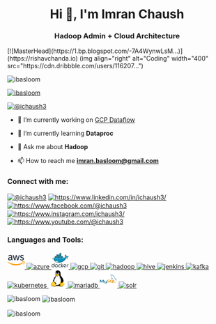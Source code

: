 <h1 align="center">Hi 👋, I'm Imran Chaush</h1>
<h3 align="center">Hadoop Admin + Cloud Architecture</h3>
[![MasterHead](https://1.bp.blogspot.com/-7A4WynwLsM...)](https://rishavchanda.io)
(img align="right" alt="Coding" width="400" src="https://cdn.dribbble.com/users/116207...")


<p align="left"> <img src="https://komarev.com/ghpvc/?username=ibasloom&label=Profile%20views&color=0e75b6&style=flat" alt="ibasloom" /> </p>

<p align="left"> <a href="https://github.com/ryo-ma/github-profile-trophy"><img src="https://github-profile-trophy.vercel.app/?username=ibasloom" alt="ibasloom" /></a> </p>

<p align="left"> <a href="https://twitter.com/@ichaush3" target="blank"><img src="https://img.shields.io/twitter/follow/@ichaush3?logo=twitter&style=for-the-badge" alt="@ichaush3" /></a> </p>

- 🔭 I’m currently working on [GCP Dataflow](https://github.com/ibasloom/GCP-Dataflow)

- 🌱 I’m currently learning **Dataproc**

- 💬 Ask me about **Hadoop**

- 📫 How to reach me **imran.basloom@gmail.com**

<h3 align="left">Connect with me:</h3>
<p align="left">
<a href="https://twitter.com/@ichaush3" target="blank"><img align="center" src="https://raw.githubusercontent.com/rahuldkjain/github-profile-readme-generator/master/src/images/icons/Social/twitter.svg" alt="@ichaush3" height="30" width="40" /></a>
<a href="https://linkedin.com/in/https://www.linkedin.com/in/ichaush3/" target="blank"><img align="center" src="https://raw.githubusercontent.com/rahuldkjain/github-profile-readme-generator/master/src/images/icons/Social/linked-in-alt.svg" alt="https://www.linkedin.com/in/ichaush3/" height="30" width="40" /></a>
<a href="https://fb.com/https://www.facebook.com/@ichaush3" target="blank"><img align="center" src="https://raw.githubusercontent.com/rahuldkjain/github-profile-readme-generator/master/src/images/icons/Social/facebook.svg" alt="https://www.facebook.com/@ichaush3" height="30" width="40" /></a>
<a href="https://instagram.com/https://www.instagram.com/ichaush3/" target="blank"><img align="center" src="https://raw.githubusercontent.com/rahuldkjain/github-profile-readme-generator/master/src/images/icons/Social/instagram.svg" alt="https://www.instagram.com/ichaush3/" height="30" width="40" /></a>
<a href="https://www.youtube.com/c/https://www.youtube.com/@ichaush3" target="blank"><img align="center" src="https://raw.githubusercontent.com/rahuldkjain/github-profile-readme-generator/master/src/images/icons/Social/youtube.svg" alt="https://www.youtube.com/@ichaush3" height="30" width="40" /></a>
</p>

<h3 align="left">Languages and Tools:</h3>
<p align="left"> <a href="https://aws.amazon.com" target="_blank" rel="noreferrer"> <img src="https://raw.githubusercontent.com/devicons/devicon/master/icons/amazonwebservices/amazonwebservices-original-wordmark.svg" alt="aws" width="40" height="40"/> </a> <a href="https://azure.microsoft.com/en-in/" target="_blank" rel="noreferrer"> <img src="https://www.vectorlogo.zone/logos/microsoft_azure/microsoft_azure-icon.svg" alt="azure" width="40" height="40"/> </a> <a href="https://www.docker.com/" target="_blank" rel="noreferrer"> <img src="https://raw.githubusercontent.com/devicons/devicon/master/icons/docker/docker-original-wordmark.svg" alt="docker" width="40" height="40"/> </a> <a href="https://cloud.google.com" target="_blank" rel="noreferrer"> <img src="https://www.vectorlogo.zone/logos/google_cloud/google_cloud-icon.svg" alt="gcp" width="40" height="40"/> </a> <a href="https://git-scm.com/" target="_blank" rel="noreferrer"> <img src="https://www.vectorlogo.zone/logos/git-scm/git-scm-icon.svg" alt="git" width="40" height="40"/> </a> <a href="https://hadoop.apache.org/" target="_blank" rel="noreferrer"> <img src="https://www.vectorlogo.zone/logos/apache_hadoop/apache_hadoop-icon.svg" alt="hadoop" width="40" height="40"/> </a> <a href="https://hive.apache.org/" target="_blank" rel="noreferrer"> <img src="https://www.vectorlogo.zone/logos/apache_hive/apache_hive-icon.svg" alt="hive" width="40" height="40"/> </a> <a href="https://www.jenkins.io" target="_blank" rel="noreferrer"> <img src="https://www.vectorlogo.zone/logos/jenkins/jenkins-icon.svg" alt="jenkins" width="40" height="40"/> </a> <a href="https://kafka.apache.org/" target="_blank" rel="noreferrer"> <img src="https://www.vectorlogo.zone/logos/apache_kafka/apache_kafka-icon.svg" alt="kafka" width="40" height="40"/> </a> <a href="https://kubernetes.io" target="_blank" rel="noreferrer"> <img src="https://www.vectorlogo.zone/logos/kubernetes/kubernetes-icon.svg" alt="kubernetes" width="40" height="40"/> </a> <a href="https://www.linux.org/" target="_blank" rel="noreferrer"> <img src="https://raw.githubusercontent.com/devicons/devicon/master/icons/linux/linux-original.svg" alt="linux" width="40" height="40"/> </a> <a href="https://mariadb.org/" target="_blank" rel="noreferrer"> <img src="https://www.vectorlogo.zone/logos/mariadb/mariadb-icon.svg" alt="mariadb" width="40" height="40"/> </a> <a href="https://www.mysql.com/" target="_blank" rel="noreferrer"> <img src="https://raw.githubusercontent.com/devicons/devicon/master/icons/mysql/mysql-original-wordmark.svg" alt="mysql" width="40" height="40"/> </a> <a href="https://lucene.apache.org/solr/" target="_blank" rel="noreferrer"> <img src="https://www.vectorlogo.zone/logos/apache_solr/apache_solr-icon.svg" alt="solr" width="40" height="40"/> </a> </p>

<p><img align="left" src="https://github-readme-stats.vercel.app/api/top-langs?username=ibasloom&show_icons=true&locale=en&layout=compact" alt="ibasloom" /></p>

<p>&nbsp;<img align="center" src="https://github-readme-stats.vercel.app/api?username=ibasloom&show_icons=true&locale=en" alt="ibasloom" /></p>

<p><img align="center" src="https://github-readme-streak-stats.herokuapp.com/?user=ibasloom&" alt="ibasloom" /></p>
